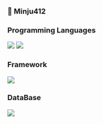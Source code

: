 ### 🙂 Minju412


 <h3>Programming Languages</h3>
 <p>
  <img src="https://img.shields.io/badge/C Sharp-39120?style=flat-square&logo=C Sharp&logoColor=white" />
  <img src="https://img.shields.io/badge/Java-007396?style=flat-square&logo=Java&logoColor=white" /> 
</p>
 
  <h3>Framework</h3>
  <p>
  <img src="https://img.shields.io/badge/.NET-512BD4?style=flat-square&logo=.NET&logoColor=white" />
</p>

 <h3>DataBase</h3>
 <p>
  <img src="https://img.shields.io/badge/Oracle-F80000?style=flat-square&logo=Oracle&logoColor=white" />
</P>

<!--
**minju412/minju412** is a ✨ _special_ ✨ repository because its `README.md` (this file) appears on your GitHub profile.

Here are some ideas to get you started:

- 🔭 I’m currently working on ...
- 🌱 I’m currently learning ...
- 👯 I’m looking to collaborate on ...
- 🤔 I’m looking for help with ...
- 💬 Ask me about ...
- 📫 How to reach me: ...
- 😄 Pronouns: ...
- ⚡ Fun fact: ...
-->


<!-- src="https://img.shields.io/badge/[쓰고 싶은 텍스트]-[컬러 코드]?style=flat-square&logo=[브랜드 이름]&logoColor=white"/> -->

<!-- 간격 : &nbsp; -->
